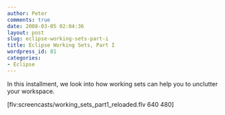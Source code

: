 ```yaml
---
author: Peter
comments: true
date: 2008-03-05 02:04:36
layout: post
slug: eclipse-working-sets-part-i
title: Eclipse Working Sets, Part I
wordpress_id: 81
categories:
- Eclipse
---
```


In this installment, we look into how working sets can help you to unclutter your workspace.

[flv:screencasts/working_sets_part1_reloaded.flv 640 480]
